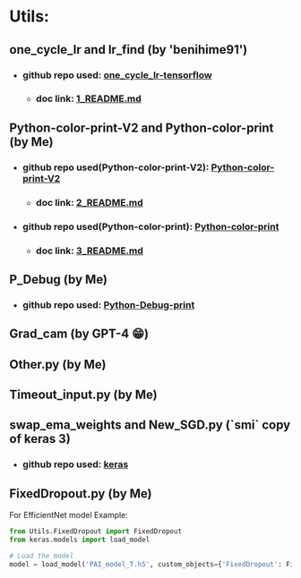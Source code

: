 # Utils:

## one_cycle_lr and lr_find (by 'benihime91') 
- ### github repo used: [one_cycle_lr-tensorflow](https://github.com/benihime91/one_cycle_lr-tensorflow/tree/master)
  - ### doc link: [1_README.md](docs/1_README.md)

## Python-color-print-V2 and Python-color-print (by Me)
- ### github repo used(Python-color-print-V2): [Python-color-print-V2](https://github.com/Aydinhamedi/Python-color-print-V2)
  - ### doc link: [2_README.md](docs/2_README.md)
- ### github repo used(Python-color-print): [Python-color-print](https://github.com/Aydinhamedi/Python-color-print)
  - ### doc link: [3_README.md](docs/3_README.md)

## P_Debug (by Me)
- ### github repo used: [Python-Debug-print](https://github.com/Aydinhamedi/Python-Debug-print)

## Grad_cam (by GPT-4 😁)

## Other.py (by Me)

## Timeout_input.py (by Me)

## swap_ema_weights and New_SGD.py (\`**smi**\` copy of keras 3)
- ### github repo used: [keras](https://github.com/keras-team/keras)

## FixedDropout.py (by Me)
For EfficientNet model Example:
```python
from Utils.FixedDropout import FixedDropout
from keras.models import load_model

# Load the model
model = load_model('PAI_model_T.h5', custom_objects={'FixedDropout': FixedDropout})
```
